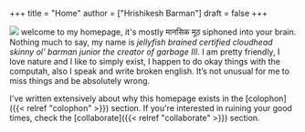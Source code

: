 +++
title = "Home"
author = ["Hrishikesh Barman"]
draft = false
+++

![](/ox-hugo/homepage_poster.png)
welcome to my homepage, it's mostly मानसिक मूठ siphoned into your brain. Nothing much to say, my name is _jellyfish brained certified cloudhead skinny ol' barman junior the creator of garbage III_. I am pretty friendly, I love nature and I like to simply exist, I happen to do okay things with the computah, also I speak and write broken english. It’s not unusual for me to miss things and be absolutely wrong.

I've written extensively about why this homepage exists in the [colophon]({{< relref "colophon" >}}) section. If you're interested in ruining your good times, check the [collaborate]({{< relref "collaborate" >}}) section.

